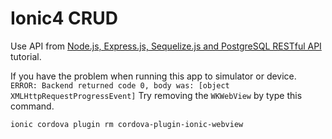 # Ionic4 CRUD

Use API from [Node.js, Express.js, Sequelize.js and PostgreSQL RESTful API](https://www.djamware.com/post/5b56a6cc80aca707dd4f65a9/nodejs-expressjs-sequelizejs-and-postgresql-restful-api) tutorial.

If you have the problem when running this app to simulator or device. `ERROR: Backend returned code 0, body was: [object XMLHttpRequestProgressEvent]`
Try removing the `WKWebView` by type this command.
```
ionic cordova plugin rm cordova-plugin-ionic-webview
```